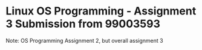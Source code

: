 # Linux OS Programming - Assignment 3 Submission from 99003593

Note: OS Programming Assignment 2, but overall assignment 3
